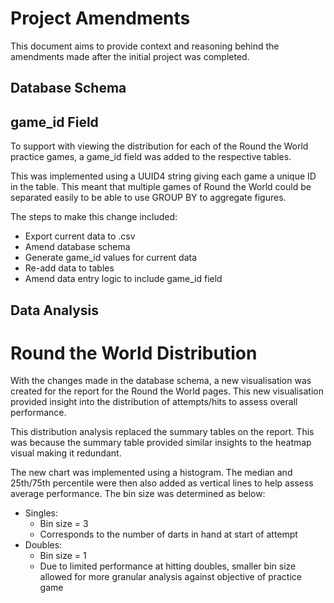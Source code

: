 # Project Amendments

This document aims to provide context and reasoning behind the amendments made after the initial project was completed.


## Database Schema

## game_id Field

To support with viewing the distribution for each of the Round the World practice games, a game_id field was added to the respective tables.

This was implemented using a UUID4 string giving each game a unique ID in the table. This meant that multiple games of Round the World could be separated easily to be able to use GROUP BY to aggregate figures.

The steps to make this change included:
- Export current data to .csv
- Amend database schema
- Generate game_id values for current data
- Re-add data to tables
- Amend data entry logic to include game_id field


## Data Analysis

# Round the World Distribution

With the changes made in the database schema, a new visualisation was created for the report for the Round the World pages. This new visualisation provided insight into the distribution of attempts/hits to assess overall performance.

This distribution analysis replaced the summary tables on the report. This was because the summary table provided similar insights to the heatmap visual making it redundant.

The new chart was implemented using a histogram. The median and 25th/75th percentile were then also added as vertical lines to help assess average performance. The bin size was determined as below:
- Singles:
    - Bin size = 3
    - Corresponds to the number of darts in hand at start of attempt 
- Doubles:
    - Bin size = 1
    - Due to limited performance at hitting doubles, smaller bin size allowed for more granular analysis against objective of practice game